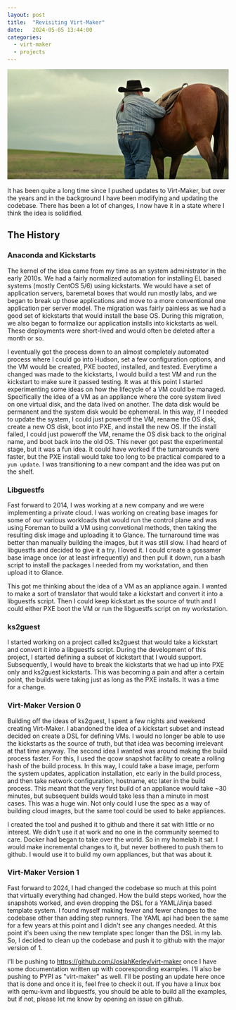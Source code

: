 ```yaml
---
layout: post
title:  "Revisiting Virt-Maker"
date:   2024-05-05 13:44:00
categories:
  - virt-maker
  - projects
---
```

!["Getting back on the horse"](/assets/img/other/getting-back-on-the-horse.png)

It has been quite a long time since I pushed updates to Virt-Maker, but over the years and in the background I have been
modifying and updating the codebase.  There has been a lot of changes, I now have it in a state where I think the idea
is solidified.

## The History

### Anaconda and Kickstarts
The kernel of the idea came from my time as an system administrator in the early 2010s.  We had a fairly normalized
automation for installing EL based systems (mostly CentOS 5/6) using kickstarts.  We would have a set of application
servers, baremetal boxes that would run mostly labs, and we began to break up those applications and move to
a more conventional one application per server model.  The migration was fairly painless as we had a good set of
kickstarts that would install the base OS.  During this migration, we also began to formalize our application installs
into kickstarts as well.  These deployments were short-lived and would often be deleted after a month or so.

I eventually got the process down to an almost completely automated process where I could go into Hudson, set a few
configuration options, and the VM would be created, PXE booted, installed, and tested.  Everytime a changed was made
to the kickstarts, I would build a test VM and run the kickstart to make sure it passed testing.  It was at this point
I started experimenting some ideas on how the lifecycle of a VM could be managed.  Specifically the idea of a VM as
an appliance where the core system lived on one virtual disk, and the data lived on another.  The data disk would be
permanent and the system disk would be ephemeral.  In this way, if I needed to update the system, I could just poweroff
the VM, rename the OS disk, create a new OS disk, boot into PXE, and install the new OS.  If the install failed, I could
just poweroff the VM, rename the OS disk back to the original name, and boot back into the old OS.  This never got past
the experimental stage, but it was a fun idea.  It could have worked if the turnarounds were faster, but the PXE install
would take too long to be practical compared to a `yum update`.  I was transitioning to a new compant and the idea was
put on the shelf.

### Libguestfs
Fast forward to 2014, I was working at a new company and we were implementing a private cloud.  I was working on creating
base images for some of our various workloads that would run the control plane and was using Foreman to build a VM using
convetional methods, then taking the resulting disk image and uploading it to Glance.  The turnaround time was better
than manually building the images, but it was still slow.  I had heard of libguestfs and decided to give it a try.
I loved it.  I could create a gossamer base image once (or at least infrequently) and then pull it down, run a bash
script to install the packages I needed from my workstation, and then upload it to Glance.

This got me thinking about the idea of a VM as an appliance again.  I wanted to make a sort of translator that would
take a kickstart and convert it into a libguestfs script.  Then I could keep kickstart as the source of truth and
I could either PXE boot the VM or run the libguestfs script on my workstation.

### ks2guest
I started working on a project called ks2guest that would take a kickstart and convert it into a libguestfs script.
During the development of this project, I started defining a subset of kickstart that I would support.  Subsequently,
I would have to break the kickstarts that we had up into PXE only and ks2guest kickstarts.  This was becoming a pain
and after a certain point, the builds were taking just as long as the PXE installs.  It was a time for a change.

### Virt-Maker Version 0
Building off the ideas of ks2guest, I spent a few nights and weekend creating Virt-Maker.
I abandoned the idea of a kickstart subset and instead decided on create a DSL for defining VMs.  I would no longer be 
able to use the kickstarts as the source of truth, but that idea was becoming irrelevant at that time anyway.
The second idea I wanted was around making the build process faster.  For this, I used the qcow snapshot facility to
create a rolling hash of the build process.  In this way, I could take a base image, perform the system updates,
application installation, etc early in the build process, and then take network configuration, hostname, etc later in
the build process.  This meant that the very first build of an appliance would take ~30 minutes, but subsequent builds
would take less than a minute in most cases.  This was a huge win. Not only could I use the spec as a way of building
cloud images, but the same tool could be used to bake appliances.

I created the tool and pushed it to github and there it sat with little or no interest.  We didn't use it at work and no
one in the community seemed to care.  Docker had began to take over the world.  So in my homelab it sat.  I would make
incremental changes to it, but never bothered to push them to github.  I would use it to build my own appliances,
but that was about it.

### Virt-Maker Version 1
Fast forward to 2024, I had changed the codebase so much at this point that virtually everything had changed.  How the
build steps worked, how the snapshots worked, and even dropping the DSL for a YAML/Jinja based template system.  I found
myself making fewer and fewer changes to the codebase other than adding step runners.  The YAML api had been the same
for a few years at this point and I didn't see any changes needed.  At this point it's been using the new template spec
longer than the DSL in my lab.  So, I decided to clean up the codebase and push it to github with the major version of 1.

I'll be pushing to https://github.com/JosiahKerley/virt-maker once I have some documentation written up with cooresponding
examples.  I'll also be pushing to PYPI as "virt-maker" as well.  I'll be posting an update here once that is done and
once it is, feel free to check it out.  If you have a linux box with qemu-kvm and libguestfs, you should be able to build
all the examples, but if not, please let me know by opening an issue on github.
